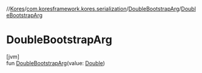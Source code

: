 //[Kores](../../../index.md)/[com.koresframework.kores.serialization](../index.md)/[DoubleBootstrapArg](index.md)/[DoubleBootstrapArg](-double-bootstrap-arg.md)

# DoubleBootstrapArg

[jvm]\
fun [DoubleBootstrapArg](-double-bootstrap-arg.md)(value: [Double](https://kotlinlang.org/api/latest/jvm/stdlib/kotlin/-double/index.html))
